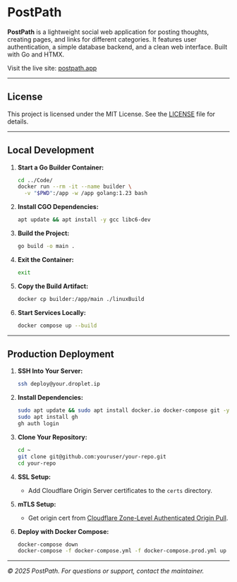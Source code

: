 # PostPath

**PostPath** is a lightweight social web application for posting thoughts, creating pages, and links for different categories. It features user authentication, a simple database backend, and a clean web interface. Built with Go and HTMX.

Visit the live site: [postpath.app](https://postpath.app)

---

## License

This project is licensed under the MIT License. See the [LICENSE](LICENSE) file for details.

---

## Local Development

1. **Start a Go Builder Container:**
    ```bash
    cd ../Code/
    docker run --rm -it --name builder \
      -v "$PWD":/app -w /app golang:1.23 bash
    ```

2. **Install CGO Dependencies:**
    ```bash
    apt update && apt install -y gcc libc6-dev
    ```

3. **Build the Project:**
    ```bash
    go build -o main .
    ```

4. **Exit the Container:**
    ```bash
    exit
    ```

5. **Copy the Build Artifact:**
    ```bash
    docker cp builder:/app/main ./linuxBuild
    ```

6. **Start Services Locally:**
    ```bash
    docker compose up --build
    ```

---

## Production Deployment

1. **SSH Into Your Server:**
    ```bash
    ssh deploy@your.droplet.ip
    ```

2. **Install Dependencies:**
    ```bash
    sudo apt update && sudo apt install docker.io docker-compose git -y
    sudo apt install gh
    gh auth login
    ```

3. **Clone Your Repository:**
    ```bash
    cd ~
    git clone git@github.com:youruser/your-repo.git
    cd your-repo
    ```

4. **SSL Setup:**
    - Add Cloudflare Origin Server certificates to the `certs` directory.

5. **mTLS Setup:**
    - Get origin cert from [Cloudflare Zone-Level Authenticated Origin Pull](https://developers.cloudflare.com/ssl/origin-configuration/authenticated-origin-pull/set-up/zone-level/).

6. **Deploy with Docker Compose:**
    ```bash
    docker-compose down
    docker-compose -f docker-compose.yml -f docker-compose.prod.yml up --build -d --remove-orphans
    ```

---

*© 2025 PostPath. For questions or support, contact the maintainer.*